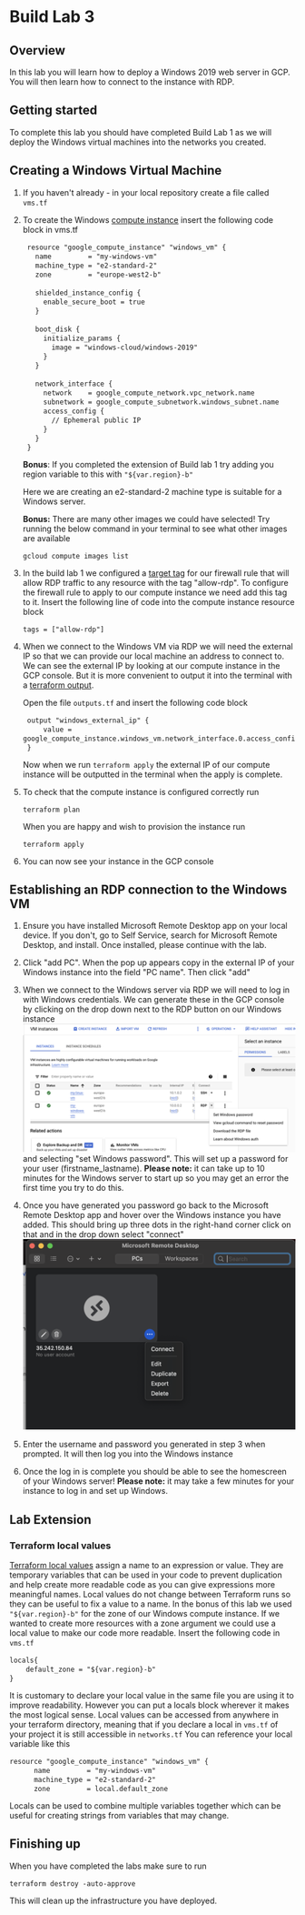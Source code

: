 # Build Lab 3

## Overview
In this lab you will learn how to deploy a Windows 2019 web server in GCP. You will then learn how to connect to the instance with RDP.

## Getting started
To complete this lab you should have completed Build Lab 1 as we will deploy the Windows virtual machines into the networks you created.

## Creating a Windows Virtual Machine
1. If you haven't already - in your local repository create a file called `vms.tf`

2. To create the Windows [compute instance](https://registry.terraform.io/providers/hashicorp/google/latest/docs/resources/compute_instance) insert the following code block in vms.tf
   ```
    resource "google_compute_instance" "windows_vm" {
      name         = "my-windows-vm"
      machine_type = "e2-standard-2"
      zone         = "europe-west2-b"

      shielded_instance_config {
        enable_secure_boot = true
      }

      boot_disk {
        initialize_params {
          image = "windows-cloud/windows-2019"
        }
      }

      network_interface {
        network    = google_compute_network.vpc_network.name
        subnetwork = google_compute_subnetwork.windows_subnet.name
        access_config {
          // Ephemeral public IP
        }
      }
    }
   ```
   **Bonus**: If you completed the extension of Build lab 1 try adding you region variable to this with `"${var.region}-b"`

   Here we are creating an e2-standard-2 machine type is suitable for a Windows server.

   **Bonus:** There are many other images we could have selected! Try running the below command in your terminal to see what other images are available
   ```
   gcloud compute images list
   ```

3. In the build lab 1 we configured a [target tag](https://cloud.google.com/vpc/docs/add-remove-network-tags) for our firewall rule that will allow RDP traffic to any resource with the tag "allow-rdp". To configure the firewall rule to apply to our compute instance we need add this tag to it. Insert the following line of code into the compute instance resource block
   ```
   tags = ["allow-rdp"]
   ```

4. When we connect to the Windows VM via RDP we will need the external IP so that we can provide our local machine an address to connect to.
We can see the external IP by looking at our compute instance in the GCP console. But it is more convenient to output it into the terminal with a [terraform output](https://developer.hashicorp.com/terraform/language/values/outputs).

   Open the file `outputs.tf` and insert the following code block
   ```
    output "windows_external_ip" {
        value = google_compute_instance.windows_vm.network_interface.0.access_config.0.nat_ip
    }
   ```
   Now when we run `terraform apply` the external IP of our compute instance will be outputted in the terminal when the apply is complete.

5. To check that the compute instance is configured correctly run
   ```
   terraform plan
   ```
   When you are happy and wish to provision the instance run
   ```
   terraform apply
   ```

6. You can now see your instance in the GCP console


## Establishing an RDP connection to the Windows VM
1. Ensure you have installed Microsoft Remote Desktop app on your local device. If you don't, go to Self Service, search for Microsoft Remote Desktop, and install. Once installed, please continue with the lab.

2. Click "add PC". When the pop up appears copy in the external IP of your Windows instance into the field "PC name". Then click "add"

3. When we connect to the Windows server via RDP we will need to log in with Windows credentials.  We can generate these in the GCP console by clicking on the drop down next to the RDP button on our Windows instance
   ![GCP console print screen](GCPscreenshot.png)
   and selecting "set Windows password". This will set up a password for your user (firstname_lastname).
   **Please note:** it can take up to 10 minutes for the Windows server to start up so you may get an error the first time you try to do this.

3. Once you have generated you password go back to the Microsoft Remote Desktop app and hover over the Windows instance you have added. This should bring up three dots in the right-hand corner click on that and in the drop down select "connect"
   ![Microsoft remote desktop](RDPscreenshot.png)

4. Enter the username and password you generated in step 3 when prompted. It will then log you into the Windows instance

5. Once the log in is complete you should be able to see the homescreen of your Windows server!
   **Please note:** it may take a few minutes for your instance to log in and set up Windows.

## Lab Extension
### Terraform local values
[Terraform local values](https://developer.hashicorp.com/terraform/language/values/locals) assign a name to an expression or value. They are temporary variables that can be used in your code to prevent duplication and help create more readable code as you can give expressions more meaningful names. Local values do not change between Terraform runs so they can be useful to fix a value to a name.
In the bonus of this lab we used `"${var.region}-b"` for the zone of our Windows compute instance. If we wanted to create more resources with a zone argument we could use a local value to make our code more readable.
Insert the following code in `vms.tf`
```
locals{
    default_zone = "${var.region}-b"
}
```
It is customary to declare your local value in the same file you are using it to improve readability. However you can put a locals block wherever it makes the most logical sense.  Local values can be accessed from anywhere in your terraform directory, meaning that if you declare a local in `vms.tf` of your project it is still accessible in `networks.tf`
You can reference your local variable like this
```
resource "google_compute_instance" "windows_vm" {
      name         = "my-windows-vm"
      machine_type = "e2-standard-2"
      zone         = local.default_zone
```
Locals can be used to combine multiple variables together which can be useful for creating strings from variables that may change.


## Finishing up
When you have completed the labs make sure to run
```
terraform destroy -auto-approve
```
This will clean up the infrastructure you have deployed.
